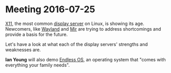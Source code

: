 Meeting 2016-07-25
==================

[X11](https://en.wikipedia.org/wiki/X_Window_System), the most common [display server](https://en.wikipedia.org/wiki/Display_server) on Linux, is showing its age. Newcomers, like [Wayland](https://en.wikipedia.org/wiki/Wayland_(display_server_protocol)) and [Mir](https://en.wikipedia.org/wiki/Mir_(software)) are trying to address shortcomings and provide a basis for the future.

Let's have a look at what each of the display servers' strengths and weaknesses
are.

**Ian Young** will also demo [Endless OS](https://endlessm.com/), an operating system that "comes with
everything your family needs". 

